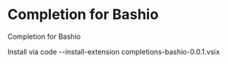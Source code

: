 # Completion for Bashio

Completion for Bashio

Install via code --install-extension completions-bashio-0.0.1.vsix
